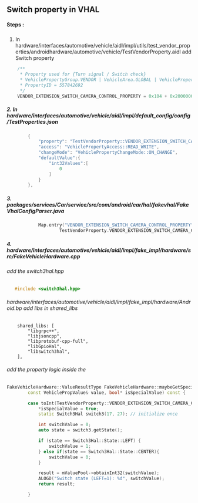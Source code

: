 ## Switch property in VHAL 
#### Steps :
##### 
1. In hardware/interfaces/automotive/vehicle/aidl/impl/utils/test_vendor_properties/androidhardware/automotive/vehicle/TestVendorProperty.aidl add Switch property
```cpp
    /**
     * Property used for {Turn signal / Switch check}
     * VehiclePropertyGroup.VENDOR | VehicleArea.GLOBAL | VehiclePropertyGroup.INT32
     * PropertyID = 557842692
     */
    VENDOR_EXTENSION_SWITCH_CAMERA_CONTROL_PROPERTY = 0x104 + 0x20000000 + 0x01000000 + 0x00400000,
```
##### 2. In hardware/interfaces/automotive/vehicle/aidl/impl/default_config/config/TestProperties.json 
```cpp
        {
            "property": "TestVendorProperty::VENDOR_EXTENSION_SWITCH_CAMERA_CONTROL_PROPERTY",
            "access": "VehiclePropertyAccess::READ_WRITE",
            "changeMode": "VehiclePropertyChangeMode::ON_CHANGE",
            "defaultValue":{
            	"int32Values":[
            		0
            	]
            }
        },
```
##### 3. packages/services/Car/service/src/com/android/car/hal/fakevhal/FakeVhalConfigParser.java
```cpp
            Map.entry("VENDOR_EXTENSION_SWITCH_CAMERA_CONTROL_PROPERTY",
                    TestVendorProperty.VENDOR_EXTENSION_SWITCH_CAMERA_CONTROL_PROPERTY)   
```
##### 4. hardware/interfaces/automotive/vehicle/aidl/impl/fake_impl/hardware/src/FakeVehicleHardware.cpp 
######    add the switch3hal.hpp 
```cpp
   #include <switch3hal.hpp>
```
###### hardware/interfaces/automotive/vehicle/aidl/impl/fake_impl/hardware/Android.bp add libs in shared_libs
```
    shared_libs: [
        "libgrpc++",
        "libjsoncpp",
        "libprotobuf-cpp-full",
        "libGpioHal",
        "libswitch3hal",
    ],
```

###### add the property logic inside the 
```cpp
FakeVehicleHardware::ValueResultType FakeVehicleHardware::maybeGetSpecialValue(
        const VehiclePropValue& value, bool* isSpecialValue) const {
```  
```cpp
        case toInt(TestVendorProperty::VENDOR_EXTENSION_SWITCH_CAMERA_CONTROL_PROPERTY):{
            *isSpecialValue = true;
            static Switch3Hal switch3(17, 27); // initialize once

            int switchValue = 0;
            auto state = switch3.getState();

            if (state == Switch3Hal::State::LEFT) {
                switchValue = 1;
            } else if(state == Switch3Hal::State::CENTER){
                switchValue = 0;
            }

            result = mValuePool->obtainInt32(switchValue);
            ALOGD("Switch state (LEFT=1): %d", switchValue);
            return result;

        }
```          
